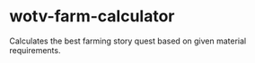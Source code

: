 # wotv-farm-calculator
Calculates the best farming story quest based on given material requirements.
